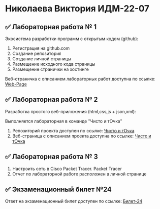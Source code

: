 # Николаева Виктория ИДМ-22-07

## ✅ Лабораторная работа № 1

Экосистема разработки программ с открытым кодом (github):

1. Регистрация на github.com
2. Создание репозитория
3. Создание личной страницы
4. Размещение исходного кода страницы
5. Размещение странички на хостинге

Веб-страничка с описанием лабораторных работ доступна по ссылке: [Web-Page](https://villoll.github.io/IT-labs/)

## ✅ Лабораторная работа № 2

Разработка простого веб-приложения (html,css,js + json,xml):

Выполняется лабораторная в команде "Чисто и тОчка"

1. Репозиторий проекта доступен по ссылке: [Чисто и тОчка](https://github.com/MakyHaky/ChistoTochka)
2. Веб-страница с описанием проекта доступна по ссылке: [Чисто и тОчка](https://makyhaky.github.io/ChistoTochka/)

## ✅ Лабораторная работа № 3

1. Настроить сеть в Сisco Packet Tracer. Packet Tracer
2. Отчет по лабораторной работе расположен в личной странице

## ✅ Экзаменационный билет №24

Ответ на экзаменационный билет доступен по ссылке: [Билет-24](https://github.com/stankin/inet-2022/wiki/exam24)
